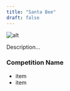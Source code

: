 ```yaml
---
title: "Santa Bee"
draft: false
---
```


![alt](//placehold.co/600x400)

Description...

### Competition Name

- item
- item
